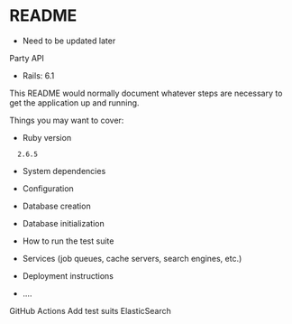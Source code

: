 # README

- Need to be updated later

Party API

* Rails: 6.1

This README would normally document whatever steps are necessary to get the
application up and running.

Things you may want to cover:

- Ruby version

```
  2.6.5
```

- System dependencies

- Configuration

- Database creation

- Database initialization

- How to run the test suite

- Services (job queues, cache servers, search engines, etc.)

- Deployment instructions

- ....

GitHub Actions
Add test suits
ElasticSearch
